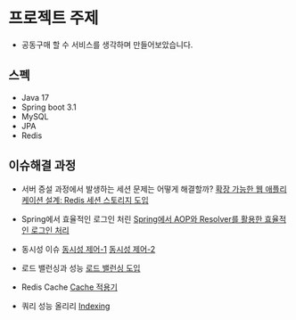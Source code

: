 
# 프로젝트 주제

- 공동구매 할 수 서비스를 생각하며 만들어보았습니다.

## 스펙

- Java 17
- Spring boot 3.1
- MySQL
- JPA
- Redis


## 이슈해결 과정
- 서버 증설 과정에서 발생하는 세션 문제는 어떻게 해결할까?
  [확장 가능한 웹 애플리케이션 설계: Redis 세션 스토리지 도입](https://velog.io/@kimsw9603/%ED%99%95%EC%9E%A5-%EA%B0%80%EB%8A%A5%ED%95%9C-%EC%9B%B9-%EC%95%A0%ED%94%8C%EB%A6%AC%EC%BC%80%EC%9D%B4%EC%85%98-%EC%84%A4%EA%B3%84-Redis-%EC%84%B8%EC%85%98-%EC%8A%A4%ED%86%A0%EB%A6%AC%EC%A7%80-%EB%8F%84%EC%9E%85)

- Spring에서 효율적인 로그인 처린
  [Spring에서 AOP와 Resolver를 활용한 효율적인 로그인 처리](https://velog.io/@kimsw9603/Spring%EC%97%90%EC%84%9C-AOP%EC%99%80-Resolver%EB%A5%BC-%ED%99%9C%EC%9A%A9%ED%95%9C-%ED%9A%A8%EC%9C%A8%EC%A0%81%EC%9D%B8-%EB%A1%9C%EA%B7%B8%EC%9D%B8-%EC%B2%98%EB%A6%AC)

- 동시성 이슈
  [동시성 제어-1](https://velog.io/@kimsw9603/%EB%8F%99%EC%8B%9C%EC%84%B1-%EC%9D%B4%EC%8A%88-%ED%95%B4%EA%B2%B0-1)
  [동시성 제어-2](https://velog.io/@kimsw9603/%EB%8F%99%EC%8B%9C%EC%84%B1-%EC%9D%B4%EC%8A%88-%ED%95%B4%EA%B2%B0-2)

- 로드 밸런싱과 성능
  [로드 밸런싱 도입](https://velog.io/@kimsw9603/%EB%A1%9C%EB%93%9C-%EB%B0%B8%EB%9F%B0%EC%8B%B1%EC%9D%84-%ED%86%B5%ED%95%9C-%EC%8B%9C%EC%8A%A4%ED%85%9C-%EC%84%B1%EB%8A%A5-%ED%96%A5%EC%83%81)

- Redis Cache
  [Cache 적용기](https://velog.io/@kimsw9603/Redis-%EC%BA%90%EC%8B%9C-%EB%8F%84%EC%9E%85%EA%B8%B0)

- 쿼리 성능 올리리
  [Indexing](https://velog.io/@kimsw9603/%EC%9D%B8%EB%8D%B1%EC%8A%A4-%EC%B5%9C%EC%A0%81%ED%99%94%ED%95%98%EA%B8%B0-%EB%B3%B5%ED%95%A9-%EC%9D%B8%EB%8D%B1%EC%8A%A4%EC%99%80-%EC%BB%A4%EB%B2%84%EB%A7%81-%EC%9D%B8%EB%8D%B1%EC%8A%A4)
